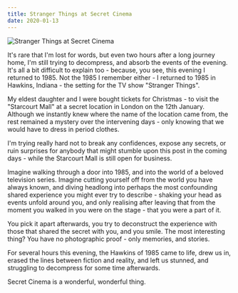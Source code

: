 ```yaml
---
title: Stranger Things at Secret Cinema
date: 2020-01-13
---
```


![Stranger Things at Secret Cinema](https://source.unsplash.com/di8ognBauG0/1600x900)

It's rare that I'm lost for words, but even two hours after a long journey home, I'm still trying to decompress, and absorb the events of the evening. It's all a bit difficult to explain too - because, you see, this evening I returned to 1985. Not the 1985 I remember either - I returned to 1985 in Hawkins, Indiana - the setting for the TV show "Stranger Things".

My eldest daughter and I were bought tickets for Christmas - to visit the "Starcourt Mall" at a secret location in London on the 12th January. Although we instantly knew where the name of the location came from, the rest remained a mystery over the intervening days - only knowing that we would have to dress in period clothes.

I'm trying really hard not to break any confidences, expose any secrets, or ruin surprises for anybody that might stumble upon this post in the coming days - while the Starcourt Mall is still open for business.

Imagine walking through a door into 1985, and into the world of a beloved television series. Imagine cutting yourself off from the world you have always known, and diving headlong into perhaps the most confounding shared experience you might ever try to describe - shaking your head as events unfold around you, and only realising after leaving that from the moment you walked in you were on the stage - that you were a part of it.

You pick it apart afterwards, you try to deconstruct the experience with those that shared the secret with you, and you smile. The most interesting thing? You have no photographic proof - only memories, and stories.

For several hours this evening, the Hawkins of 1985 came to life, drew us in, erased the lines between fiction and reality, and left us stunned, and struggling to decompress for some time afterwards.

Secret Cinema is a wonderful, wonderful thing.
